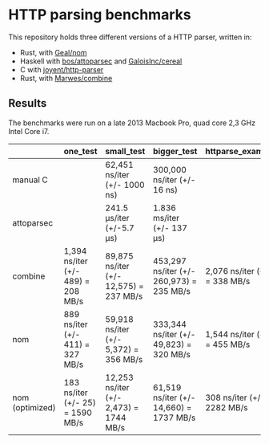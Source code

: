 # HTTP parsing benchmarks

This repository holds three different versions of a HTTP parser, written in:

- Rust, with [Geal/nom](https://github.com/Geal/nom)
- Haskell with [bos/attoparsec](https://github.com/bos/attoparsec) and [GaloisInc/cereal](https://github.com/GaloisInc/cereal)
- C with [joyent/http-parser](https://github.com/joyent/http-parser)
- Rust, with [Marwes/combine](https://github.com/Marwes/combine)

## Results

The benchmarks were run on a late 2013 Macbook Pro, quad core 2,3 GHz Intel Core i7.

|            | one_test |           small_test          |           bigger_test          | httparse_example_test |
| ---------- | -------- | ----------------------------- | ------------------------------ | --------------------- |
| manual C   |          | 62,451 ns/iter (+/- 1000 ns)  | 300,000 ns/iter (+/- 16 ns)    |                       |
| attoparsec |          | 241.5 μs/iter (+/-5.7 μs)     | 1.836 ms/iter (+/- 137 μs)     |                       |
| combine    | 1,394 ns/iter (+/- 489) = 208 MB/s | 89,875 ns/iter (+/- 12,575) = 237 MB/s | 453,297 ns/iter (+/- 260,973) = 235 MB/s | 2,076 ns/iter (+/- 436) = 338 MB/s |
| nom | 889 ns/iter (+/- 411) = 327 MB/s | 59,918 ns/iter (+/- 5,372) = 356 MB/s | 333,344 ns/iter (+/- 49,823) = 320 MB/s | 1,544 ns/iter (+/- 294) = 455 MB/s |
| nom (optimized)| 183 ns/iter (+/- 25) = 1590 MB/s | 12,253 ns/iter (+/- 2,473) = 1744 MB/s | 61,519 ns/iter (+/- 14,660) = 1737 MB/s | 308 ns/iter (+/- 48) = 2282 MB/s |
